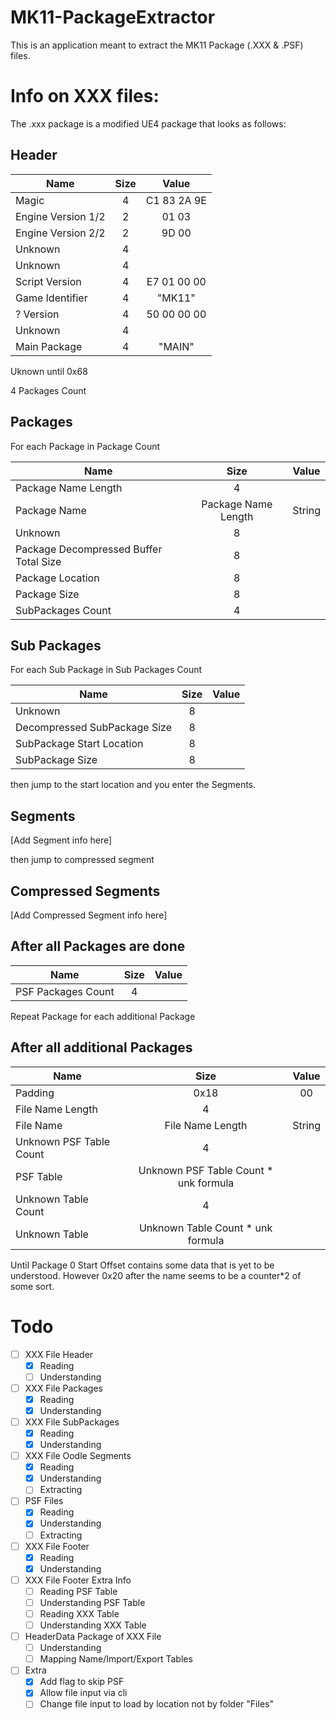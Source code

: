 # MK11-PackageExtractor
This is an application meant to extract the MK11 Package (.XXX &amp; .PSF) files.

# Info on XXX files:

The .xxx package is a modified UE4 package that looks as follows:

## Header

| Name               | Size |    Value    |
|--------------------|:----:|:-----------:|
| Magic              |   4  | C1 83 2A 9E |
| Engine Version 1/2 |   2  |    01 03    |
| Engine Version 2/2 |   2  |    9D 00    |
| Unknown            |   4  |             |
| Unknown            |   4  |             |
| Script Version     |   4  | E7 01 00 00 |
| Game Identifier    |   4  |    "MK11"   |
| ? Version          |   4  | 50 00 00 00 |
| Unknown            |   4  |             |
| Main Package       |   4  |    "MAIN"   |

Uknown until 0x68

4 Packages Count

## Packages

For each Package in Package Count

| Name                                   |         Size        |  Value |
|----------------------------------------|:-------------------:|:------:|
| Package Name Length                    |          4          |        |
| Package Name                           | Package Name Length | String |
| Unknown                                |          8          |        |
| Package Decompressed Buffer Total Size |          8          |        |
| Package Location                       |          8          |        |
| Package Size                           |          8          |        |
| SubPackages Count                      |          4          |        |

## Sub Packages

For each Sub Package in Sub Packages Count

| Name                         | Size | Value |
|------------------------------|:----:|:-----:|
| Unknown                      |   8  |       |
| Decompressed SubPackage Size |   8  |       |
| SubPackage Start Location    |   8  |       |
| SubPackage Size              |   8  |       |

then jump to the start location and you enter the Segments.

## Segments

[Add Segment info here]

then jump to compressed segment

## Compressed Segments

[Add Compressed Segment info here]


## After all Packages are done

| Name                         | Size | Value |
|------------------------------|:----:|:-----:|
| PSF Packages Count           |   4  |       |

Repeat Package for each additional Package

## After all additional Packages

| Name                    |                  Size                 |  Value |
|-------------------------|:-------------------------------------:|:------:|
| Padding                 |                  0x18                 |   00   |
| File Name Length        |                   4                   |        |
| File Name               |            File Name Length           | String |
| Unknown PSF Table Count |                   4                   |        |
| PSF Table               | Unknown PSF Table Count * unk formula |        |
| Unknown Table Count     | 4                                     |        |
| Unknown Table           | Unknown Table Count * unk formula     |        |

Until Package 0 Start Offset contains some data that is yet to be understood. However 0x20 after the name seems to be a counter*2 of some sort.



# Todo

- [ ] XXX File Header
  - [x] Reading
  - [ ] Understanding
- [ ] XXX File Packages
  - [x] Reading
  - [x] Understanding
- [ ] XXX File SubPackages
  - [x] Reading
  - [x] Understanding
- [ ] XXX File Oodle Segments
  - [x] Reading
  - [x] Understanding
  - [ ] Extracting
- [ ] PSF Files
  - [x] Reading
  - [x] Understanding
  - [ ] Extracting
- [ ] XXX File Footer
  - [x] Reading
  - [x] Understanding
- [ ] XXX File Footer Extra Info
  - [ ] Reading PSF Table
  - [ ] Understanding PSF Table
  - [ ] Reading XXX Table
  - [ ] Understanding XXX Table
- [ ] HeaderData Package of XXX File
  - [ ] Understanding
  - [ ] Mapping Name/Import/Export Tables
- [ ] Extra
  - [x] Add flag to skip PSF
  - [x] Allow file input via cli
  - [ ] Change file input to load by location not by folder "Files"